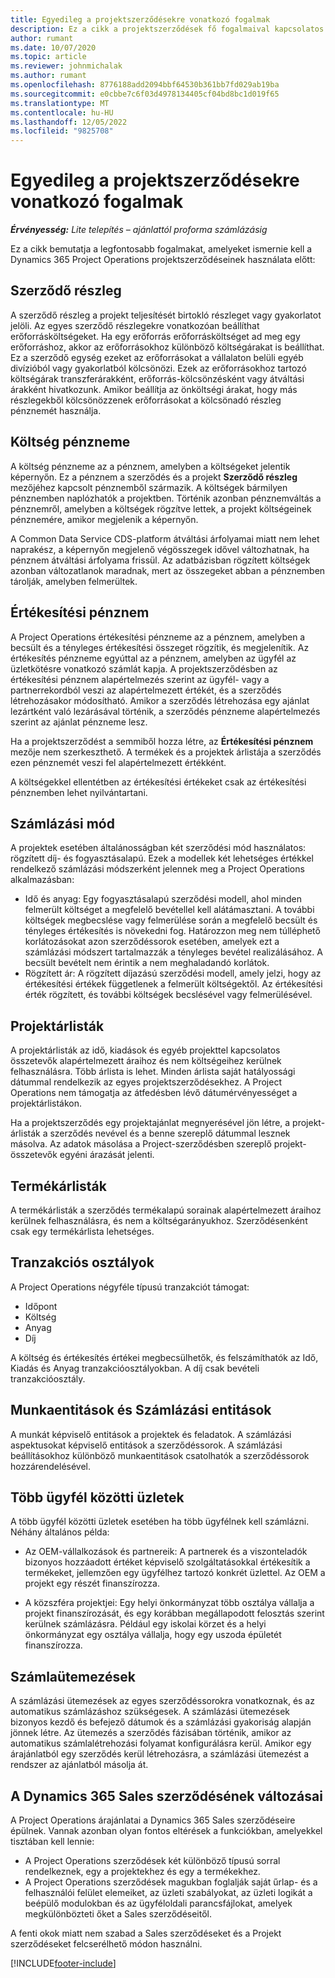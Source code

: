 ```yaml
---
title: Egyedileg a projektszerződésekre vonatkozó fogalmak
description: Ez a cikk a projektszerződések fő fogalmaival kapcsolatos információkat tartalmaz.
author: rumant
ms.date: 10/07/2020
ms.topic: article
ms.reviewer: johnmichalak
ms.author: rumant
ms.openlocfilehash: 8776188add2094bbf64530b361bb7fd029ab19ba
ms.sourcegitcommit: e0cbbe7c6f03d4978134405cf04bd8bc1d019f65
ms.translationtype: MT
ms.contentlocale: hu-HU
ms.lasthandoff: 12/05/2022
ms.locfileid: "9825708"
---
```

# <a name="concepts-unique-to-project-contracts"></a>Egyedileg a projektszerződésekre vonatkozó fogalmak

_**Érvényesség:** Lite telepítés – ajánlattól proforma számlázásig_



Ez a cikk bemutatja a legfontosabb fogalmakat, amelyeket ismernie kell a Dynamics 365 Project Operations projektszerződéseinek használata előtt:

## <a name="contracting-unit"></a>Szerződő részleg

A szerződő részleg a projekt teljesítését birtokló részleget vagy gyakorlatot jelöli. Az egyes szerződő részlegekre vonatkozóan beállíthat erőforrásköltségeket. Ha egy erőforrás erőforrásköltséget ad meg egy erőforráshoz, akkor az erőforrásokhoz különböző költségárakat is beállíthat. Ez a szerződő egység ezeket az erőforrásokat a vállalaton belüli egyéb divízióból vagy gyakorlatból kölcsönözi. Ezek az erőforrásokhoz tartozó költségárak transzferárakként, erőforrás-kölcsönzésként vagy átváltási árakként hivatkozunk. Amikor beállítja az önköltségi árakat, hogy más részlegekből kölcsönözzenek erőforrásokat a kölcsönadó részleg pénznemét használja.

## <a name="cost-currency"></a>Költség pénzneme

A költség pénzneme az a pénznem, amelyben a költségeket jelentik képernyőn. Ez a pénznem a szerződés és a projekt **Szerződő részleg** mezőjéhez kapcsolt pénznemből származik. A költségek bármilyen pénznemben naplózhatók a projektben. Történik azonban pénznemváltás a pénznemről, amelyben a költségek rögzítve lettek, a projekt költségeinek pénznemére, amikor megjelenik a képernyőn.

A Common Data Service CDS-platform átváltási árfolyamai miatt nem lehet naprakész, a képernyőn megjelenő végösszegek idővel változhatnak, ha pénznem átváltási árfolyama frissül. Az adatbázisban rögzített költségek azonban változatlanok maradnak, mert az összegeket abban a pénznemben tárolják, amelyben felmerültek.

## <a name="sales-currency"></a>Értékesítési pénznem

A Project Operations értékesítési pénzneme az a pénznem, amelyben a becsült és a tényleges értékesítési összeget rögzítik, és megjelenítik. Az értékesítés pénzneme egyúttal az a pénznem, amelyben az ügyfél az üzletkötésre vonatkozó számlát kapja. A projektszerződésben az értékesítési pénznem alapértelmezés szerint az ügyfél- vagy a partnerrekordból veszi az alapértelmezett értékét, és a szerződés létrehozásakor módosítható. Amikor a szerződés létrehozása egy ajánlat lezártként való lezárásával történik, a szerződés pénzneme alapértelmezés szerint az ajánlat pénzneme lesz.

Ha a projektszerződést a semmiből hozza létre, az **Értékesítési pénznem** mezője nem szerkeszthető. A termékek és a projektek árlistája a szerződés ezen pénznemét veszi fel alapértelmezett értékként.

A költségekkel ellentétben az értékesítési értékeket csak az értékesítési pénznemben lehet nyilvántartani.

## <a name="billing-method"></a>Számlázási mód

A projektek esetében általánosságban két szerződési mód használatos: rögzített díj- és fogyasztásalapú. Ezek a modellek két lehetséges értékkel rendelkező számlázási módszerként jelennek meg a Project Operations alkalmazásban:

- Idő és anyag: Egy fogyasztásalapú szerződési modell, ahol minden felmerült költséget a megfelelő bevétellel kell alátámasztani. A további költségek megbecslése vagy felmerülése során a megfelelő becsült és tényleges értékesítés is növekedni fog. Határozzon meg nem túlléphető korlátozásokat azon szerződéssorok esetében, amelyek ezt a számlázási módszert tartalmazzák a tényleges bevétel realizálásához. A becsült bevételt nem érintik a nem meghaladandó korlátok.
- Rögzített ár: A rögzített díjazású szerződési modell, amely jelzi, hogy az értékesítési értékek függetlenek a felmerült költségektől. Az értékesítési érték rögzített, és további költségek becslésével vagy felmerülésével.

## <a name="project-price-lists"></a>Projektárlisták

A projektárlisták az idő, kiadások és egyéb projekttel kapcsolatos összetevők alapértelmezett áraihoz és nem költségeihez kerülnek felhasználásra. Több árlista is lehet. Minden árlista saját hatályossági dátummal rendelkezik az egyes projektszerződésekhez. A Project Operations nem támogatja az átfedésben lévő dátumérvényességet a projektárlistákon.

Ha a projektszerződés egy projektajánlat megnyerésével jön létre, a projekt-árlisták a szerződés nevével és a benne szereplő dátummal lesznek másolva. Az adatok másolása a Project-szerződésben szereplő projekt-összetevők egyéni árazását jelenti.

## <a name="product-price-lists"></a>Termékárlisták

A termékárlisták a szerződés termékalapú sorainak alapértelmezett áraihoz kerülnek felhasználásra, és nem a költségarányukhoz. Szerződésenként csak egy termékárlista lehetséges.

## <a name="transaction-classes"></a>Tranzakciós osztályok

A Project Operations négyféle típusú tranzakciót támogat:

- Időpont
- Költség
- Anyag
- Díj

A költség és értékesítés értékei megbecsülhetők, és felszámíthatók az Idő, Kiadás és Anyag tranzakcióosztályokban. A díj csak bevételi tranzakcióosztály.

## <a name="work-entities-and-billing-entities"></a>Munkaentitások és Számlázási entitások

A munkát képviselő entitások a projektek és feladatok. A számlázási aspektusokat képviselő entitások a szerződéssorok. A számlázási beállításokhoz különböző munkaentitások csatolhatók a szerződéssorok hozzárendelésével.

## <a name="multi-customer-deals"></a>Több ügyfél közötti üzletek

A több ügyfél közötti üzletek esetében ha több ügyfélnek kell számlázni. Néhány általános példa:

- Az OEM-vállalkozások és partnereik: A partnerek és a viszonteladók bizonyos hozzáadott értéket képviselő szolgáltatásokkal értékesítik a termékeket, jellemzően egy ügyfélhez tartozó konkrét üzlettel. Az OEM a projekt egy részét finanszírozza. 

- A közszféra projektjei: Egy helyi önkormányzat több osztálya vállalja a projekt finanszírozását, és egy korábban megállapodott felosztás szerint kerülnek számlázásra. Például egy iskolai körzet és a helyi önkormányzat egy osztálya vállalja, hogy egy uszoda épületét finanszírozza.

## <a name="invoice-schedules"></a>Számlaütemezések

A számlázási ütemezések az egyes szerződéssorokra vonatkoznak, és az automatikus számlázáshoz szükségesek. A számlázási ütemezések bizonyos kezdő és befejező dátumok és a számlázási gyakoriság alapján jönnek létre. Az ütemezés a szerződés fázisában történik, amikor az automatikus számlalétrehozási folyamat konfigurálásra kerül. Amikor egy árajánlatból egy szerződés kerül létrehozásra, a számlázási ütemezést a rendszer az ajánlatból másolja át.

## <a name="changes-from-the-dynamics-365-sales-contract"></a>A Dynamics 365 Sales szerződésének változásai

A Project Operations árajánlatai a Dynamics 365 Sales szerződéseire épülnek. Vannak azonban olyan fontos eltérések a funkciókban, amelyekkel tisztában kell lennie:

- A Project Operations szerződések két különböző típusú sorral rendelkeznek, egy a projektekhez és egy a termékekhez.
- A Project Operations szerződések magukban foglalják saját űrlap- és a felhasználói felület elemeiket, az üzleti szabályokat, az üzleti logikát a beépülő modulokban és az ügyféloldali parancsfájlokat, amelyek megkülönbözteti őket a Sales szerződéseitől.

A fenti okok miatt nem szabad a Sales szerződéseket és a Projekt szerződéseket felcserélhető módon használni.


[!INCLUDE[footer-include](../../includes/footer-banner.md)]
